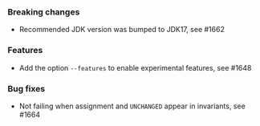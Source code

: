 <!-- NOTE:
     Release notes for unreleased changes go here, following this format:

        ### Features

         * Change description, see #123

        ### Bug fixes

         * Some bug fix, see #124

     DO NOT LEAVE A BLANK LINE BELOW THIS PREAMBLE -->
### Breaking changes

 * Recommended JDK version was bumped to JDK17, see #1662

### Features

 * Add the option `--features` to enable experimental features, see #1648

### Bug fixes

 * Not failing when assignment and `UNCHANGED` appear in invariants, see #1664
